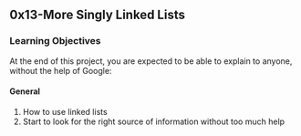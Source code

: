 ## 0x13-More Singly Linked Lists
### Learning Objectives
At the end of this project, you are expected to be able to explain to anyone, without the help of Google:

#### General
1. How to use linked lists
2. Start to look for the right source of information without too much help
